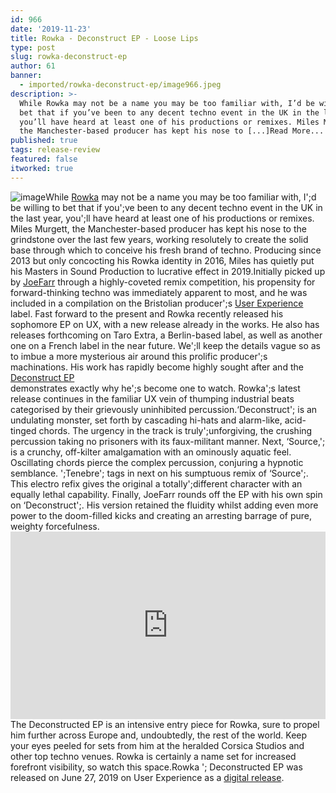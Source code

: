 ```yaml
---
id: 966
date: '2019-11-23'
title: Rowka - Deconstruct EP - Loose Lips
type: post
slug: rowka-deconstruct-ep
author: 61
banner:
  - imported/rowka-deconstruct-ep/image966.jpeg
description: >-
  While Rowka may not be a name you may be too familiar with, I’d be willing to
  bet that if you’ve been to any decent techno event in the UK in the last year,
  you’ll have heard at least one of his productions or remixes. Miles Murgett,
  the Manchester-based producer has kept his nose to [...]Read More...
published: true
tags: release-review
featured: false
itworked: true
---
```

![image](../imported/rowka-deconstruct-ep/image966.jpeg)While [Rowka](https://soundcloud.com/rowka-2) may not be a name you may be too familiar with, I';d be willing to bet that if you';ve been to any decent techno event in the UK in the last year, you';ll have heard at least one of his productions or remixes. Miles Murgett, the Manchester-based producer has kept his nose to the grindstone over the last few years, working resolutely to create the solid base through which to conceive his fresh brand of techno. Producing since 2013 but only concocting his Rowka identity in 2016, Miles has quietly put his Masters in Sound Production to lucrative effect in 2019.Initially picked up by [JoeFarr](https://soundcloud.com/joefarr_ux) through a highly-coveted remix competition, his propensity for forward-thinking techno was immediately apparent to most, and he was included in a compilation on the Bristolian producer';s [User Experience](https://joefarr.bandcamp.com/) label. Fast forward to the present and Rowka recently released his sophomore EP on UX, with a new release already in the works. He also has releases forthcoming on Taro Extra, a Berlin-based label, as well as another one on a French label in the near future. We';ll keep the details vague so as to imbue a more mysterious air around this prolific producer';s machinations. His work has rapidly become highly sought after and the [Deconstruct EP](https://joefarr.bandcamp.com/album/ux011)  
demonstrates exactly why he';s become one to watch. Rowka';s latest release continues in the familiar UX vein of thumping industrial beats categorised by their grievously uninhibited percussion.‘Deconstruct'; is an undulating monster, set forth by cascading hi-hats and alarm-like, acid-tinged chords. The urgency in the track is truly';unforgiving, the crushing percussion taking no prisoners with its faux-militant manner. Next, ‘Source,'; is a crunchy, off-kilter amalgamation with an ominously aquatic feel. Oscillating chords pierce the complex percussion, conjuring a hypnotic semblance. ';Tenebre'; tags in next on his sumptuous remix of ‘Source';. This electro refix gives the original a totally';different character with an equally lethal capability. Finally, JoeFarr rounds off the EP with his own spin on ‘Deconstruct';. His version retained the fluidity whilst adding even more power to the doom-filled kicks and creating an arresting barrage of pure, weighty forcefulness.<iframe width='100%' height='300' scrolling='no' frameborder='no' allow='autoplay' src='https://w.soundcloud.com/player/?url=https%3A//api.soundcloud.com/playlists/831777791&color=%23ff5500&auto_play=false&hide_related=false&show_comments=true&show_user=true&show_reposts=false&show_teaser=true&visual=true'></iframe>The Deconstructed﻿ EP is an intensive entry piece for Rowka, sure to propel him further across Europe and, undoubtedly, the rest of the world. Keep your eyes peeled for sets from him at the heralded Corsica Studios and other top techno venues. Rowka is certainly a name set for increased forefront visibility, so watch this space.Rowka '; Deconstructed EP was released on June 27, 2019 on User Experience as a [digital release](https://joefarr.bandcamp.com/album/ux011).